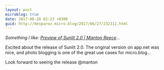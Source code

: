 ```yaml
---
layout: post
microblog: true
date: 2017-06-28 02:23 +0300
guid: http://desparoz.micro.blog/2017/06/27/232311.html
---
```

<p><em>Something I like: <a class="u-like-of" href="http://www.manton.org/2017/06/preview-of-sunlit-2-0.html">Preview of Sunlit 2.0 | Manton Reece</a>...</em></p>Excited about the release of Sunlit 2.0. The original version on app.net was nice, and photo blogging is one of the great use cases for micro.blog...

Look forward to seeing the release @manton
